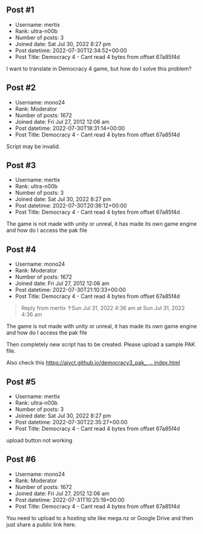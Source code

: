 ## Post #1
- Username: mertix
- Rank: ultra-n00b
- Number of posts: 3
- Joined date: Sat Jul 30, 2022 8:27 pm
- Post datetime: 2022-07-30T12:34:52+00:00
- Post Title: Democracy 4 - Cant read 4 bytes from offset 67a85f4d

I want to translate in Democracy 4 game, but how do I solve this problem?
## Post #2
- Username: mono24
- Rank: Moderator
- Number of posts: 1672
- Joined date: Fri Jul 27, 2012 12:06 am
- Post datetime: 2022-07-30T18:31:14+00:00
- Post Title: Democracy 4 - Cant read 4 bytes from offset 67a85f4d

Script may be invalid.
## Post #3
- Username: mertix
- Rank: ultra-n00b
- Number of posts: 3
- Joined date: Sat Jul 30, 2022 8:27 pm
- Post datetime: 2022-07-30T20:36:12+00:00
- Post Title: Democracy 4 - Cant read 4 bytes from offset 67a85f4d

The game is not made with unity or unreal, it has made its own game engine and how do I access the pak file
## Post #4
- Username: mono24
- Rank: Moderator
- Number of posts: 1672
- Joined date: Fri Jul 27, 2012 12:06 am
- Post datetime: 2022-07-30T21:10:33+00:00
- Post Title: Democracy 4 - Cant read 4 bytes from offset 67a85f4d

> Reply from mertix ↑Sun Jul 31, 2022 4:36 am at Sun Jul 31, 2022 4:36 am
>
> 
The game is not made with unity or unreal, it has made its own game engine and how do I access the pak file

Then completely new script has to be created.
Please upload a sample PAK file.

Also check this [https://aivct.github.io/democracy3_pak_ ... index.html](https://aivct.github.io/democracy3_pak_extractor/index.html)
## Post #5
- Username: mertix
- Rank: ultra-n00b
- Number of posts: 3
- Joined date: Sat Jul 30, 2022 8:27 pm
- Post datetime: 2022-07-30T22:35:27+00:00
- Post Title: Democracy 4 - Cant read 4 bytes from offset 67a85f4d

upload button not working
## Post #6
- Username: mono24
- Rank: Moderator
- Number of posts: 1672
- Joined date: Fri Jul 27, 2012 12:06 am
- Post datetime: 2022-07-31T10:25:19+00:00
- Post Title: Democracy 4 - Cant read 4 bytes from offset 67a85f4d

You need to upload to a hosting site like mega.nz or Google Drive and then just share a public link here.
